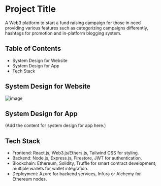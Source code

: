 # Project Title
A Web3 platform to start a fund raising campaign for those in need providing various features such as categorizing campaigns
differently, hashtags for promotion and in-platform blogging system.

## Table of Contents

- System Design for Website
- System Design for App
- Tech Stack

## System Design for Website

![image](https://github.com/user-attachments/assets/c8bc762d-7333-4128-b522-e4352c5a4c66)

## System Design for App

(Add the content for system design for app here.)

## Tech Stack

- Frontend: React.js, Web3.js/Ethers.js, Tailwind CSS for styling.
- Backend: Node.js, Express.js, Firestore, JWT for authentication.
- Blockchain: Ethereum, Solidity, Truffle for smart contract development, multiple wallets for wallet integration.
- Deployment: Azure for backend services, Infura or Alchemy for Ethereum nodes.
